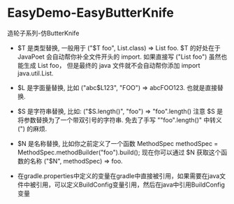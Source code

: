 # EasyDemo-EasyButterKnife

造轮子系列-仿ButterKnife

- $T 是类型替换, 一般用于 ("$T foo", List.class) => List foo. $T 的好处在于 JavaPoet 会自动帮你补全文件开头的 import. 如果直接写 ("List foo") 虽然也能生成 List foo， 但是最终的 java 文件就不会自动帮你添加 import java.util.List.
- $L 是字面量替换, 比如 ("abc$L123", "FOO") => abcFOO123. 也就是直接替换.
- $S 是字符串替换, 比如: ("$S.length()", "foo") => "foo".length() 注意 $S 是将参数替换为了一个带双引号的字符串. 免去了手写 "\"foo\".length()" 中转义 (\") 的麻烦.
- $N 是名称替换, 比如你之前定义了一个函数 MethodSpec methodSpec = MethodSpec.methodBuilder("foo").build(); 现在你可以通过 $N 获取这个函数的名称 ("$N", methodSpec) => foo.

- 在gradle.properties中定义的变量在gradle中直接被引用，如果需要在java文件中被引用，可以定义BuildConfig变量引用，然后在java中引用BuildConfig变量